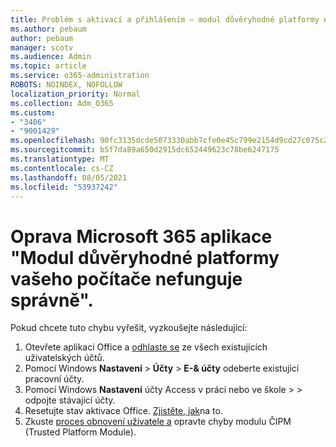 ```yaml
---
title: Problém s aktivací a přihlášením – modul důvěryhodné platformy nefunguje správně.
ms.author: pebaum
author: pebaum
manager: scotv
ms.audience: Admin
ms.topic: article
ms.service: o365-administration
ROBOTS: NOINDEX, NOFOLLOW
localization_priority: Normal
ms.collection: Adm_O365
ms.custom:
- "3406"
- "9001429"
ms.openlocfilehash: 90fc3135dcde5073330abb7cfe0e45c799e2154d9cd27c075c2c9ac89c18a641
ms.sourcegitcommit: b5f7da89a650d2915dc652449623c78be6247175
ms.translationtype: MT
ms.contentlocale: cs-CZ
ms.lasthandoff: 08/05/2021
ms.locfileid: "53937242"
---
```

# <a name="fixing-the-microsoft-365-apps-your-computers-trusted-platform-module-is-not-functioning-properly-message"></a>Oprava Microsoft 365 aplikace "Modul důvěryhodné platformy vašeho počítače nefunguje správně".

Pokud chcete tuto chybu vyřešit, vyzkoušejte následující:

1. Otevřete aplikaci Office a [odhlaste se](https://support.office.com/article/5a20dc11-47e9-4b6f-945d-478cb6d92071) ze všech existujících uživatelských účtů.   
2. Pomocí Windows **Nastavení**  >  **Účty**  >  **E-& účty** odeberte existující pracovní účty. 
3. Pomocí Windows **Nastavení** účty Access v práci nebo ve škole  >    >  odpojte stávající účty. 
4. Resetujte stav aktivace Office. [Zjistěte, jak](https://docs.microsoft.com/office365/troubleshoot/activation/reset-office-365-proplus-activation-state
)na to.
5. Zkuste [proces obnovení uživatele a](https://docs.microsoft.com/office365/troubleshoot/administration/connection-issue-when-sign-in-office-2016#symptom-2) opravte chyby modulu ČIPM (Trusted Platform Module).